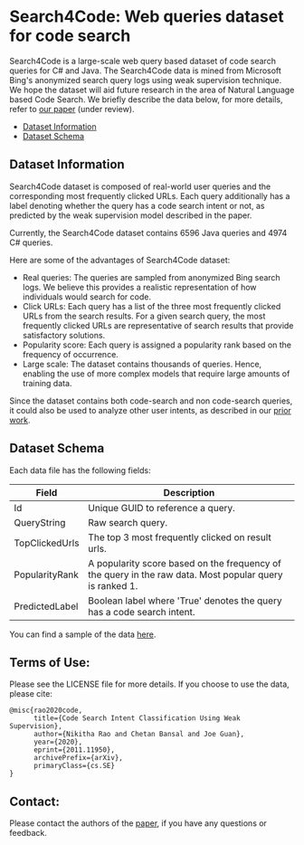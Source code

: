 # Search4Code: Web queries dataset for code search

Search4Code is a large-scale web query based dataset of code search queries for C# and Java. The Search4Code data is mined from Microsoft Bing's anonymized search query logs using weak supervision technique. We hope the dataset will aid future research in the area of Natural Language based Code Search. We briefly describe the data below, for more details, refer to [our paper](https://arxiv.org/abs/2011.11950) (under review).

* [Dataset Information](#dataset-information)
* [Dataset Schema](#dataset-schema)


## Dataset Information

Search4Code dataset is composed of real-world user queries and the corresponding most frequently clicked URLs. Each query additionally has a label denoting whether the query has a code search intent or not, as predicted by the weak supervision model described in the paper. 

Currently, the Search4Code dataset contains 6596 Java queries and 4974 C# queries.

Here are some of the advantages of Search4Code dataset:
- Real queries: The queries are sampled from anonymized Bing search logs. We believe this provides a realistic representation of how individuals would search for code.
- Click URLs: Each query has a list of the three most frequently clicked URLs from the search results. For a given search query, the most frequently clicked URLs are representative of search results that provide satisfactory solutions.
- Popularity score: Each query is assigned a popularity rank based on the frequency of occurrence. 
- Large scale: The dataset contains thousands of queries. Hence, enabling the use of more complex models that require large amounts of training data.

Since the dataset contains both code-search and non code-search queries, it could also be used to analyze other user intents, as described in our [prior work](https://arxiv.org/abs/1912.09519). 


## Dataset Schema

Each data file has the following fields:

Field | Description
------------ | -------------
Id | Unique GUID to reference a query.
QueryString | Raw search query.
TopClickedUrls | The top 3 most frequently clicked on result urls.
PopularityRank | A popularity score based on the frequency of the query in the raw data. Most popular query is ranked 1.
PredictedLabel | Boolean label where 'True' denotes the query has a code search intent.

You can find a sample of the data [here](https://github.com/microsoft/Search4Code/blob/main/data/java_sample.csv).

## Terms of Use:  

Please see the LICENSE file for more details. If you choose to use the data, please cite:

```
@misc{rao2020code,
      title={Code Search Intent Classification Using Weak Supervision}, 
      author={Nikitha Rao and Chetan Bansal and Joe Guan},
      year={2020},
      eprint={2011.11950},
      archivePrefix={arXiv},
      primaryClass={cs.SE}
}
```

## Contact:

Please contact the authors of the [paper](https://arxiv.org/abs/2011.11950), if you have any questions or feedback.